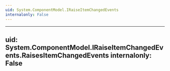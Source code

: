 ```yaml
---
uid: System.ComponentModel.IRaiseItemChangedEvents
internalonly: False
---
```


---
uid: System.ComponentModel.IRaiseItemChangedEvents.RaisesItemChangedEvents
internalonly: False
---
